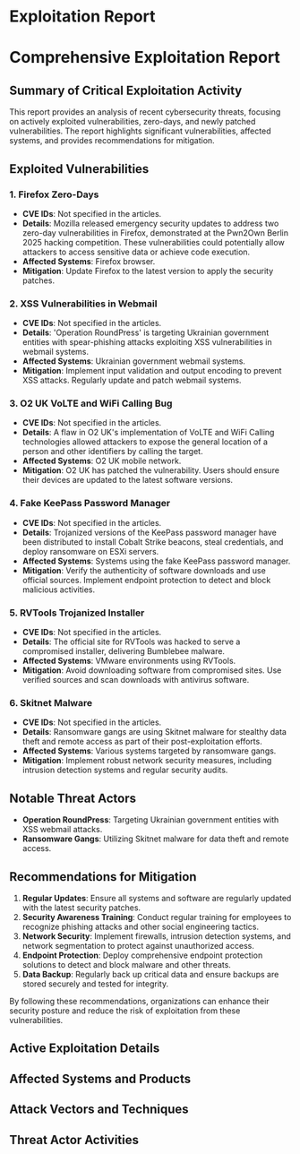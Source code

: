 # Exploitation Report

# Comprehensive Exploitation Report

## Summary of Critical Exploitation Activity

This report provides an analysis of recent cybersecurity threats, focusing on actively exploited vulnerabilities, zero-days, and newly patched vulnerabilities. The report highlights significant vulnerabilities, affected systems, and provides recommendations for mitigation.

## Exploited Vulnerabilities

### 1. Firefox Zero-Days
- **CVE IDs**: Not specified in the articles.
- **Details**: Mozilla released emergency security updates to address two zero-day vulnerabilities in Firefox, demonstrated at the Pwn2Own Berlin 2025 hacking competition. These vulnerabilities could potentially allow attackers to access sensitive data or achieve code execution.
- **Affected Systems**: Firefox browser.
- **Mitigation**: Update Firefox to the latest version to apply the security patches.

### 2. XSS Vulnerabilities in Webmail
- **CVE IDs**: Not specified in the articles.
- **Details**: 'Operation RoundPress' is targeting Ukrainian government entities with spear-phishing attacks exploiting XSS vulnerabilities in webmail systems.
- **Affected Systems**: Ukrainian government webmail systems.
- **Mitigation**: Implement input validation and output encoding to prevent XSS attacks. Regularly update and patch webmail systems.

### 3. O2 UK VoLTE and WiFi Calling Bug
- **CVE IDs**: Not specified in the articles.
- **Details**: A flaw in O2 UK's implementation of VoLTE and WiFi Calling technologies allowed attackers to expose the general location of a person and other identifiers by calling the target.
- **Affected Systems**: O2 UK mobile network.
- **Mitigation**: O2 UK has patched the vulnerability. Users should ensure their devices are updated to the latest software versions.

### 4. Fake KeePass Password Manager
- **CVE IDs**: Not specified in the articles.
- **Details**: Trojanized versions of the KeePass password manager have been distributed to install Cobalt Strike beacons, steal credentials, and deploy ransomware on ESXi servers.
- **Affected Systems**: Systems using the fake KeePass password manager.
- **Mitigation**: Verify the authenticity of software downloads and use official sources. Implement endpoint protection to detect and block malicious activities.

### 5. RVTools Trojanized Installer
- **CVE IDs**: Not specified in the articles.
- **Details**: The official site for RVTools was hacked to serve a compromised installer, delivering Bumblebee malware.
- **Affected Systems**: VMware environments using RVTools.
- **Mitigation**: Avoid downloading software from compromised sites. Use verified sources and scan downloads with antivirus software.

### 6. Skitnet Malware
- **CVE IDs**: Not specified in the articles.
- **Details**: Ransomware gangs are using Skitnet malware for stealthy data theft and remote access as part of their post-exploitation efforts.
- **Affected Systems**: Various systems targeted by ransomware gangs.
- **Mitigation**: Implement robust network security measures, including intrusion detection systems and regular security audits.

## Notable Threat Actors

- **Operation RoundPress**: Targeting Ukrainian government entities with XSS webmail attacks.
- **Ransomware Gangs**: Utilizing Skitnet malware for data theft and remote access.

## Recommendations for Mitigation

1. **Regular Updates**: Ensure all systems and software are regularly updated with the latest security patches.
2. **Security Awareness Training**: Conduct regular training for employees to recognize phishing attacks and other social engineering tactics.
3. **Network Security**: Implement firewalls, intrusion detection systems, and network segmentation to protect against unauthorized access.
4. **Endpoint Protection**: Deploy comprehensive endpoint protection solutions to detect and block malware and other threats.
5. **Data Backup**: Regularly back up critical data and ensure backups are stored securely and tested for integrity.

By following these recommendations, organizations can enhance their security posture and reduce the risk of exploitation from these vulnerabilities.

## Active Exploitation Details



## Affected Systems and Products



## Attack Vectors and Techniques



## Threat Actor Activities

 